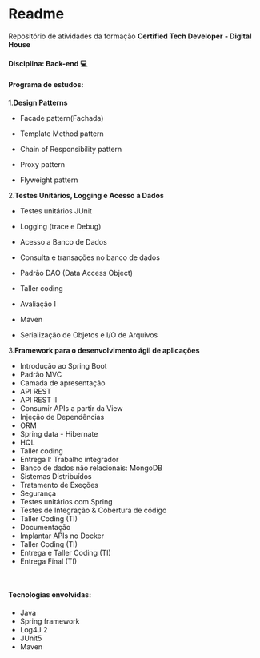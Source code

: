 # Readme



Repositório de atividades da formação **Certified Tech Developer** **- Digital House**



#### **Disciplina:** Back-end 💻



#### Programa de estudos:



1.**Design Patterns**

- Facade pattern(Fachada)

- Template Method pattern

- Chain of Responsibility pattern

- Proxy pattern

- Flyweight pattern

  

2.**Testes Unitários, Logging e Acesso a Dados**

- Testes unitários JUnit

- Logging (trace e Debug)

- Acesso a Banco de Dados

- Consulta e transações no banco de dados

- Padrão DAO (Data Access Object)

- Taller coding

- Avaliação I

- Maven

- Serialização de Objetos e I/O de Arquivos

  

3.**Framework para o desenvolvimento ágil de aplicações**

- Introdução ao Spring Boot
- Padrão MVC
- Camada de apresentação
- API REST
- API REST II
- Consumir APIs a partir da View
- Injeção de Dependências
- ORM
- Spring data - Hibernate
- HQL
- Taller coding
- Entrega I: Trabalho integrador
- Banco de dados não relacionais: MongoDB
- Sistemas Distribuídos
- Tratamento de Exeções
- Segurança
- Testes unitários com Spring
- Testes de Integração & Cobertura de código
- Taller Coding (TI)
- Documentação
- Implantar APIs no Docker
- Taller Coding (TI)
- Entrega e Taller Coding (TI)
- Entrega Final (TI)

​	

#### Tecnologias envolvidas:

*  Java
*  Spring framework
*  Log4J 2
*  JUnit5
*  Maven
